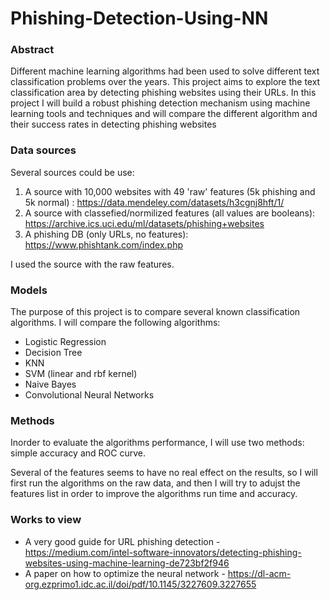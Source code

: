 # Phishing-Detection-Using-NN

### Abstract

Different machine learning algorithms had been used to solve different text classification problems over the years. This project aims to explore the text classification area by detecting phishing websites using their URLs. In this project I will build a robust phishing detection mechanism using machine learning tools and techniques and will compare the different algorithm and their success rates in detecting phishing websites

### Data sources

Several sources could be use:

1. A source with 10,000 websites with 49 'raw' features (5k phishing and 5k normal) : https://data.mendeley.com/datasets/h3cgnj8hft/1/
1. A source with classefied/normilized features (all values are booleans): https://archive.ics.uci.edu/ml/datasets/phishing+websites
1. A phishing DB (only URLs, no features): https://www.phishtank.com/index.php

I used the source with the raw features.

### Models

The purpose of this project is to compare several known classification algorithms. I will compare the following algorithms:

- Logistic Regression
- Decision Tree
- KNN
- SVM (linear and rbf kernel)
- Naive Bayes
- Convolutional Neural Networks

### Methods

Inorder to evaluate the algorithms performance, I will use two methods: simple accuracy and ROC curve.

Several of the features seems to have no real effect on the results, so I will first run the algorithms on the raw data, and then I will try to adujst the features list in order to improve the algorithms run time and accuracy.

### Works to view

- A very good guide for URL phishing detection - https://medium.com/intel-software-innovators/detecting-phishing-websites-using-machine-learning-de723bf2f946
- A paper on how to optimize the neural network - https://dl-acm-org.ezprimo1.idc.ac.il/doi/pdf/10.1145/3227609.3227655
